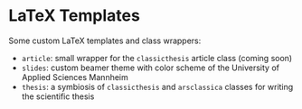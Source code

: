 LaTeX Templates
===============

Some custom LaTeX templates and class wrappers:

 * `article`: small wrapper for the `classicthesis` article class (coming soon)
 * `slides`: custom beamer theme with color scheme of the University of Applied Sciences Mannheim
 * `thesis`: a symbiosis of `classicthesis` and `arsclassica` classes for writing the scientific thesis